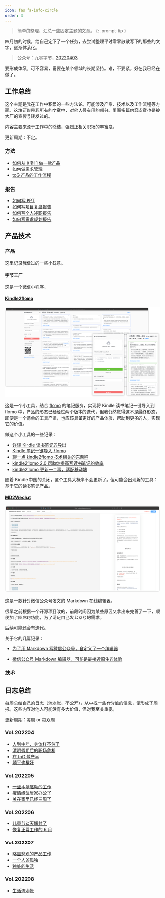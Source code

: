 ```yaml
---
icon: fas fa-info-circle
order: 3
---
```


> 简单的整理，汇总一些固定主题的文章。
{: .prompt-tip }

四月初的时候，给自己定下了一个任务，去尝试整理平时零零散散写下的那些的文字，逐渐体系化。

> 公众号：九零字节，[20220403](https://mp.weixin.qq.com/s?__biz=MjM5MDQ4NjUwMg==&mid=2649198650&idx=1&sn=055826498a76d853d860a2fb9be181e4&chksm=be572ab38920a3a562f93fa3c6c7b555f7275cf63923ec2af1ad22673f435165ab8c3f418ba0&token=1477101111&lang=zh_CN#rd)

要形成体系，可不容易，需要在某个领域的长期坚持。难，不要紧，好在我已经在做了。

## 工作总结

这个主题是我在工作中积累的一些方法论。可能涉及产品、技术以及工作流程等方面。这块可能是我所有的文章中，对他人最有用的部分。里面多篇内容毕竟也是被大厂的宣传号转发过的。

内容主要来源于工作中的总结，强烈正相关职场的丰富度。

更新周期：不定。

### 方法

- [如何从 0 到 1 做一款产品](/2019/11/24/product-0-1.html)
- [如何做需求管理](/2021/06/07/requirement-manage.html)
- [toG 产品的工作流程](/2020/10/29/toG.html)

### 报告

- [如何写 PPT](/2021/08/30/ppt.html)
- [如何写项目复盘报告](/2021/04/18/how-to-write-summary-report.html)
- [如何写个人述职报告](/2021/04/30/self-career-report.html)
- [如何写需求规划报告](/2022/07/12/requirement-planning.html)



## 产品技术

### 产品

这里记录我做过的一些小玩意。

#### 字节工厂



这是一个微信小程序，

#### [Kindle2flomo](http://kindle2flomo.90byte.com/index.html)

![](/image/product/kindle2flomo.png)

这是一个小工具，结合 [flomo](https://flomoapp.com/) 的笔记服务，实现将 Kindle 读书笔记一键导入到 flomo 中，产品的形态已经经过两个版本的迭代，但我仍然觉得这不是最终形态，即便是一个简单的工具产品，也应该具备更好的产品体验，帮助到更多的人，实现它的价值。

做这个小工具的一些记录：

- [详谈 Kindle 读书笔记的导出](http://mp.weixin.qq.com/s?__biz=MjM5MDQ4NjUwMg==&mid=2649198191&idx=1&sn=95c506dde4a079d2840a91b12ca358a8&chksm=be5734e68920bdf04af5ad5f31d8c40acea17e723b1b0eeaa2d3d47d009a0adc5abca44bc953#rd)
- [Kindle 笔记一键导入 Flomo](http://mp.weixin.qq.com/s?__biz=MjM5MDQ4NjUwMg==&mid=2649198220&idx=1&sn=5d0fecf4d3a4ab1469724292dad9797d&chksm=be5734058920bd13ac17f149d7a54dd01b17a066d70f55a813ebb338075b6837f6c6605b255b#rd)
- [聊一点 kindle2flomo 技术相关的东西吧](http://mp.weixin.qq.com/s?__biz=MjM5MDQ4NjUwMg==&mid=2649198238&idx=1&sn=31d5111d4a3bdc65ab1283612f1427f1&chksm=be5734178920bd0117a068f2c73897fd05c37bddba78efd62ccdf2bb6df5a0386172a4499143#rd)
- [kindle2flomo 2.0 帮助你提高写读书笔记的效率](https://mp.weixin.qq.com/s?__biz=MjM5MDQ4NjUwMg==&mid=2649198375&idx=1&sn=7e50878c8e7046293a84b64bdec89918&chksm=be5735ae8920bcb87a66306af0038d29d265750d13136ce067887e129edf9c95051d509cc4d5&token=1584174037&lang=zh_CN#rd)
- [kindle2flomo 更新一二事，适配移动端](https://mp.weixin.qq.com/s?__biz=MjM5MDQ4NjUwMg==&mid=2649198414&idx=1&sn=33fd4821387b8ad50190cef56de5d38d&chksm=be5735c78920bcd13e4f18262d5f0853b979ba4744f4ffed565b366ca4ebf28042ef88d280e6&token=1584174037&lang=zh_CN#rd)

随着 Kindle 中国的关闭，这个工具大概率不会更新了。但可能会出现新的工具：基于它的读书笔记产品。

#### [MD2Wechat](http://md2wechat.90byte.com/index.html)

![](/image/product/md2wechat.png)

这是一款针对微信公众号发文的 Markdown 在线编辑器。

很早之前根据一个开源项目改的，前段时间因为某些原因又拿出来完善了一下，顺便加了图床的功能，为了满足自己发公众号的需求。

后续可能还会有迭代。

关于它的几篇记录：

- [为了用 Markdown 写微信公众号，自定义了一个编辑器](https://mp.weixin.qq.com/s?__biz=MjM5MDQ4NjUwMg==&mid=2649197117&idx=1&sn=90616fd84e3a34bb9dc98dbbf27ee565&chksm=be5730b48920b9a25d4ddf9f2dd87bbcc61045d7bd160b4c7da0ae2c474d7cc91ca98732c340&token=2051922549&lang=zh_CN#rd)

- [微信公众号 Markdown 编辑器，可能是最接近原生的体验](https://mp.weixin.qq.com/s?__biz=MjM5MDQ4NjUwMg==&mid=2649198509&idx=1&sn=dc73a7bce4836d6648d7a4f8c8f0ff49&chksm=be5735248920bc322774cd6bce06bcc8553aa67c0b4745a40170762eed3704e0e1603f61bb14&token=1584174037&lang=zh_CN#rd)


### 技术



## 日志总结

每周总结自己的日志（流水账，不公开），从中找一些有价值的信息，便形成了周报。这些内容对他人可能没有多大价值，但对我至关重要。

更新周期：每周 or 每双周

### Vol.202204

- [人到中年，身体扛不住了](/2022/04/03/week-summary.html)
- [清明假期后的职场危机](/2022/04/11/week-summary.html)
- [在 toG 做产品](/2022/04/18/week-summary.html)
- [躺平也挺好](/2022/04/25/week-summary.html)

### Vol.202205

- [一些本能驱动的工作](/2022/05/08/week-summary.html)
- [疫情缘故居家办公了](/2022/05/16/week-summary.html)
- [关在家里已经三周了](/2022/05/29/week-summary.html)

### Vol.202206

- [儿童节这天解封了](/2022/06/05/week-summary.html)
- [恢复正常工作的 6 月](/2022/06/26/week-summary.html)

### Vol.202207

- [略显悲观的产品工作](/2022/07/03/week-summary.html)
- [一个人的孤独](/2022/07/13/week-summary.html)
- [独处的生活](/2022/07/31/week-summary.html)

### Vol.202208

- [生活流水帐](/2022/08/14/week-summary.html)
